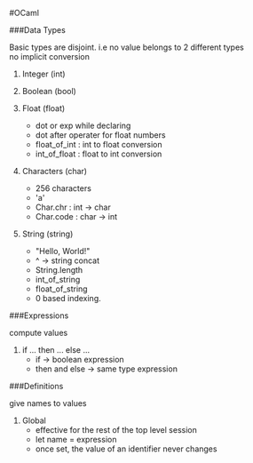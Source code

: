#OCaml

###Data Types

Basic types are disjoint. i.e no value belongs to 2 different types<br>
no implicit conversion


1. Integer (int)
2. Boolean (bool)
3. Float (float)
	- dot or exp while declaring
	- dot after operater for float numbers
	- float_of_int : int to float conversion
	- int_of_float : float to int conversion

4. Characters (char)
	- 256 characters
	- 'a'
	- Char.chr : int -> char
	- Char.code : char -> int

5. String (string)
	- "Hello, World!"
	- ^ -> string concat
	- String.length
	- int_of_string
	- float_of_string
	- 0 based indexing.

###Expressions

compute values

1. if ... then ... else ...
	- if -> boolean expression
	- then and else -> same type expression

###Definitions

give names to values

1. Global 
	- effective for the rest of the top level session
	- let name = expression
	- once set, the value of an identifier never changes
	